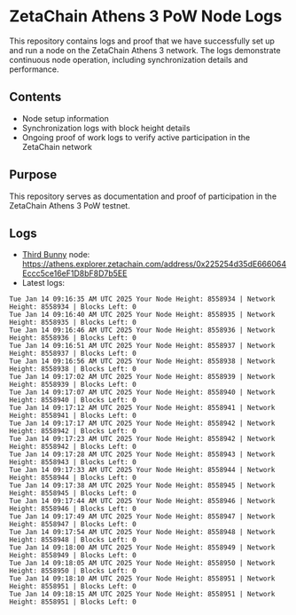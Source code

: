 # ZetaChain Athens 3 PoW Node Logs
This repository contains logs and proof that we have successfully set up and run a node on the ZetaChain Athens 3 network. The logs demonstrate continuous node operation, including synchronization details and performance.

## Contents
- Node setup information
- Synchronization logs with block height details
- Ongoing proof of work logs to verify active participation in the ZetaChain network

## Purpose
This repository serves as documentation and proof of participation in the ZetaChain Athens 3 PoW testnet.

## Logs

- [Third Bunny](https://thirdbunny.xyz/) node: https://athens.explorer.zetachain.com/address/0x225254d35dE666064Eccc5ce16eF1D8bF8D7b5EE
- Latest logs:
```
Tue Jan 14 09:16:35 AM UTC 2025 Your Node Height: 8558934 | Network Height: 8558934 | Blocks Left: 0
Tue Jan 14 09:16:40 AM UTC 2025 Your Node Height: 8558935 | Network Height: 8558935 | Blocks Left: 0
Tue Jan 14 09:16:46 AM UTC 2025 Your Node Height: 8558936 | Network Height: 8558936 | Blocks Left: 0
Tue Jan 14 09:16:51 AM UTC 2025 Your Node Height: 8558937 | Network Height: 8558937 | Blocks Left: 0
Tue Jan 14 09:16:56 AM UTC 2025 Your Node Height: 8558938 | Network Height: 8558938 | Blocks Left: 0
Tue Jan 14 09:17:02 AM UTC 2025 Your Node Height: 8558939 | Network Height: 8558939 | Blocks Left: 0
Tue Jan 14 09:17:07 AM UTC 2025 Your Node Height: 8558940 | Network Height: 8558940 | Blocks Left: 0
Tue Jan 14 09:17:12 AM UTC 2025 Your Node Height: 8558941 | Network Height: 8558941 | Blocks Left: 0
Tue Jan 14 09:17:17 AM UTC 2025 Your Node Height: 8558942 | Network Height: 8558942 | Blocks Left: 0
Tue Jan 14 09:17:23 AM UTC 2025 Your Node Height: 8558942 | Network Height: 8558942 | Blocks Left: 0
Tue Jan 14 09:17:28 AM UTC 2025 Your Node Height: 8558943 | Network Height: 8558943 | Blocks Left: 0
Tue Jan 14 09:17:33 AM UTC 2025 Your Node Height: 8558944 | Network Height: 8558944 | Blocks Left: 0
Tue Jan 14 09:17:38 AM UTC 2025 Your Node Height: 8558945 | Network Height: 8558945 | Blocks Left: 0
Tue Jan 14 09:17:44 AM UTC 2025 Your Node Height: 8558946 | Network Height: 8558946 | Blocks Left: 0
Tue Jan 14 09:17:49 AM UTC 2025 Your Node Height: 8558947 | Network Height: 8558947 | Blocks Left: 0
Tue Jan 14 09:17:54 AM UTC 2025 Your Node Height: 8558948 | Network Height: 8558948 | Blocks Left: 0
Tue Jan 14 09:18:00 AM UTC 2025 Your Node Height: 8558949 | Network Height: 8558949 | Blocks Left: 0
Tue Jan 14 09:18:05 AM UTC 2025 Your Node Height: 8558950 | Network Height: 8558950 | Blocks Left: 0
Tue Jan 14 09:18:10 AM UTC 2025 Your Node Height: 8558951 | Network Height: 8558951 | Blocks Left: 0
Tue Jan 14 09:18:15 AM UTC 2025 Your Node Height: 8558951 | Network Height: 8558951 | Blocks Left: 0
```

